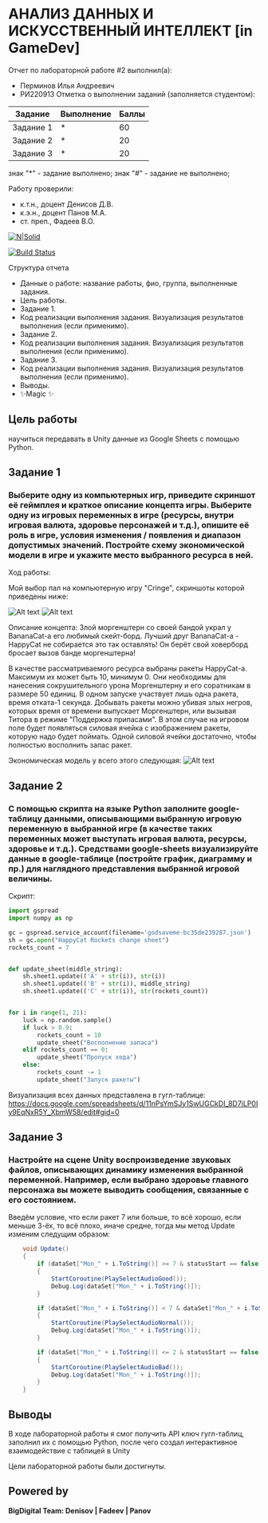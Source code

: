 # АНАЛИЗ ДАННЫХ И ИСКУССТВЕННЫЙ ИНТЕЛЛЕКТ [in GameDev]
Отчет по лабораторной работе #2 выполнил(а):
- Перминов Илья Андреевич
- РИ220913
Отметка о выполнении заданий (заполняется студентом):

| Задание | Выполнение | Баллы |
| ------ | ------ | ------ |
| Задание 1 | * | 60 |
| Задание 2 | * | 20 |
| Задание 3 | * | 20 |

знак "*" - задание выполнено; знак "#" - задание не выполнено;

Работу проверили:
- к.т.н., доцент Денисов Д.В.
- к.э.н., доцент Панов М.А.
- ст. преп., Фадеев В.О.

[![N|Solid](https://cldup.com/dTxpPi9lDf.thumb.png)](https://nodesource.com/products/nsolid)

[![Build Status](https://travis-ci.org/joemccann/dillinger.svg?branch=master)](https://travis-ci.org/joemccann/dillinger)

Структура отчета

- Данные о работе: название работы, фио, группа, выполненные задания.
- Цель работы.
- Задание 1.
- Код реализации выполнения задания. Визуализация результатов выполнения (если применимо).
- Задание 2.
- Код реализации выполнения задания. Визуализация результатов выполнения (если применимо).
- Задание 3.
- Код реализации выполнения задания. Визуализация результатов выполнения (если применимо).
- Выводы.
- ✨Magic ✨

## Цель работы
научиться передавать в Unity данные из Google Sheets с помощью Python.

## Задание 1
### Выберите одну из компьютерных игр, приведите скриншот её геймплея и краткое описание концепта игры. Выберите одну из игровых переменных в игре (ресурсы, внутри игровая валюта, здоровье персонажей и т.д.), опишите её роль в игре, условия изменения / появления и диапазон допустимых значений. Постройте схему экономической модели в игре и укажите место выбранного ресурса в ней.
Ход работы:

Мой выбор пал на компьютерную игру "Cringe", скриншоты которой приведены ниже:

![Alt text](https://sun9-42.userapi.com/impg/rOYkIMtj-MBFUiSm2hUqR4Gkfe1mlwPllshRXg/Numx84JqrsE.jpg?size=1920x1080&quality=96&sign=c14d3592c304ad736c126bbd61e91205&type=album "Optional title")
![Alt text](https://sun9-38.userapi.com/impg/wIX9zGfU1ZuZqNYPK0Ns_xCDbsNdHzlDqmgaaw/ZaVpCHQWOqo.jpg?size=1920x1080&quality=96&sign=aac95546b135fa46a74da7f53b93a2ca&type=album "Optional title")

Описание концепта: Злой моргенштерн со своей бандой украл у BananaCat-а его любимый скейт-борд. Лучший друг BananaCat-а - HappyCat не собирается это так оставлять! Он берёт свой ховерборд бросает вызов банде моргенштерна!

В качестве рассматриваемого ресурса выбраны ракеты HappyCat-а. Максимум их может быть 10, минимум 0. Они необходимы для нанесения сокрушительного урона Моргенштерну и его соратникам в размере 50 единиц. В одном запуске участвует лишь одна ракета, время отката-1 секунда. Добывать ракеты можно убивая злых негров, которых время от времени выпускает Моргенштерн, или вызывая Титора в режиме "Поддержка припасами". В этом случае на игровом поле будет появляться силовая ячейка с изображением ракеты, которую надо будет поймать. Одной силовой ячейки достаточно, чтобы полностью восполнить запас ракет. 

Экономическая модель у всего этого следующая:
![Alt text](https://sun9-78.userapi.com/impg/jILG7yPNWXsOli6pH3Ix3zmBefj41i8KiHk4xg/8qGbU_ME3iQ.jpg?size=1920x1080&quality=96&sign=993624afb4a025c3fd08e4d4d95d8a19&type=album "Optional title")
## Задание 2
### С помощью скрипта на языке Python заполните google-таблицу данными, описывающими выбранную игровую переменную в выбранной игре (в качестве таких переменных может выступать игровая валюта, ресурсы, здоровье и т.д.). Средствами google-sheets визуализируйте данные в google-таблице (постройте график, диаграмму и пр.) для наглядного представления выбранной игровой величины.

Скрипт:

```py
import gspread
import numpy as np

gc = gspread.service_account(filename='godsaveme-bc35de239287.json')
sh = gc.open("HappyCat Rockets change sheet")
rockets_count = 7


def update_sheet(middle_string):
    sh.sheet1.update(('A' + str(i)), str(i))
    sh.sheet1.update(('B' + str(i)), middle_string)
    sh.sheet1.update(('C' + str(i)), str(rockets_count))


for i in range(1, 21):
    luck = np.random.sample()
    if luck > 0.9:
        rockets_count = 10
        update_sheet("Восполнение запаса")
    elif rockets_count == 0:
        update_sheet("Пропуск хода")
    else:
        rockets_count -= 1
        update_sheet("Запуск ракеты")

```

Визуализация всех данных представлена в гугл-таблице: https://docs.google.com/spreadsheets/d/11nPsYmSJy1SwUGCkDI_8D7iLP0Iy9EqNxR5Y_XbmW58/edit#gid=0

## Задание 3
### Настройте на сцене Unity воспроизведение звуковых файлов, описывающих динамику изменения выбранной переменной. Например, если выбрано здоровье главного персонажа вы можете выводить сообщения, связанные с его состоянием.

Введём условие, что если ракет 7 или больше, то всё хорошо, если меньше 3-ёх, то всё плохо, иначе средне, тогда мы метод Update изменим следущим образом:
```cs
    void Update()
    {
        if (dataSet["Mon_" + i.ToString()] >= 7 & statusStart == false & i != dataSet.Count)
        {
            StartCoroutine(PlaySelectAudioGood());
            Debug.Log(dataSet["Mon_" + i.ToString()]);
        }

        if (dataSet["Mon_" + i.ToString()] < 7 & dataSet["Mon_" + i.ToString()] > 2 & statusStart == false & i != dataSet.Count)
        {
            StartCoroutine(PlaySelectAudioNormal());
            Debug.Log(dataSet["Mon_" + i.ToString()]);
        }

        if (dataSet["Mon_" + i.ToString()] <= 2 & statusStart == false & i != dataSet.Count)
        {
            StartCoroutine(PlaySelectAudioBad());
            Debug.Log(dataSet["Mon_" + i.ToString()]);
        }
    }
```

## Выводы

В ходе лабораторной работы я смог получить API ключ гугл-таблиц, заполнил их с помощью Python, после чего создал интерактивное взаимодействие с таблицей в Unity

Цели лабораторной работы были достигнуты.
## Powered by

**BigDigital Team: Denisov | Fadeev | Panov**
